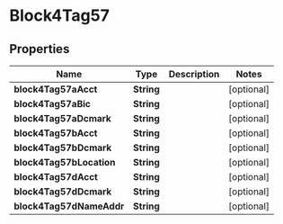 # Block4Tag57

## Properties
Name | Type | Description | Notes
------------ | ------------- | ------------- | -------------
**block4Tag57aAcct** | **String** |  |  [optional]
**block4Tag57aBic** | **String** |  |  [optional]
**block4Tag57aDcmark** | **String** |  |  [optional]
**block4Tag57bAcct** | **String** |  |  [optional]
**block4Tag57bDcmark** | **String** |  |  [optional]
**block4Tag57bLocation** | **String** |  |  [optional]
**block4Tag57dAcct** | **String** |  |  [optional]
**block4Tag57dDcmark** | **String** |  |  [optional]
**block4Tag57dNameAddr** | **String** |  |  [optional]
